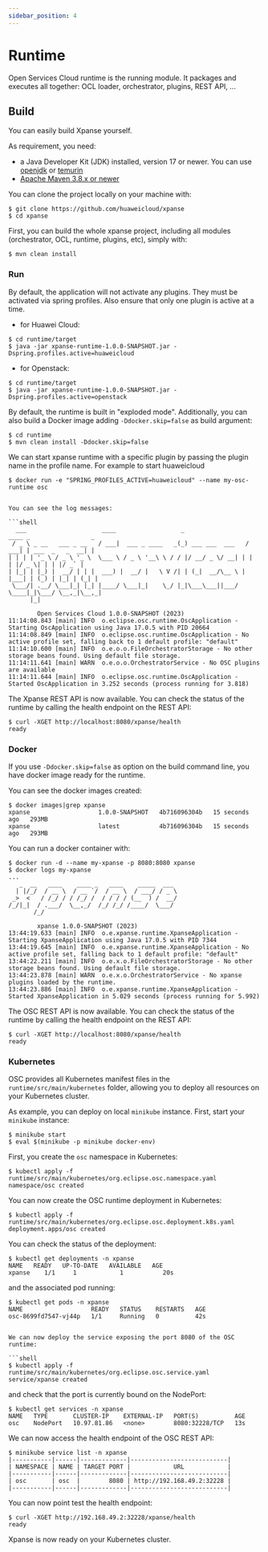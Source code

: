 ```yaml
---
sidebar_position: 4
---
```


# Runtime

Open Services Cloud runtime is the running module. It packages and executes all together: OCL loader, orchestrator,
plugins, REST API, ...

## Build

You can easily build Xpanse yourself.

As requirement, you need:

* a Java Developer Kit (JDK) installed, version 17 or newer. You can use [openjdk](https://openjdk.org/)
  or [temurin](https://adoptium.net/)
* [Apache Maven 3.8.x or newer](https://maven.apache.org/)

You can clone the project locally on your machine with:

```shell
$ git clone https://github.com/huaweicloud/xpanse
$ cd xpanse
```

First, you can build the whole xpanse project, including all modules (orchestrator, OCL, runtime, plugins, etc), simply
with:

```shell
$ mvn clean install
```

### Run

By default, the application will not activate any plugins. They must be activated via spring profiles. Also ensure that
only one plugin is active at a time.

* for Huawei Cloud:

```shell
$ cd runtime/target
$ java -jar xpanse-runtime-1.0.0-SNAPSHOT.jar -Dspring.profiles.active=huaweicloud
```

* for Openstack:

```shell
$ cd runtime/target
$ java -jar xpanse-runtime-1.0.0-SNAPSHOT.jar -Dspring.profiles.active=openstack
```

By default, the runtime is built in "exploded mode". Additionally, you can also build a Docker image
adding `-Ddocker.skip=false` as build argument:

```shell
$ cd runtime
$ mvn clean install -Ddocker.skip=false
```

We can start xpanse runtime with a specific plugin by passing the plugin name in the profile name. For example to start
huaweicloud

```shell
$ docker run -e "SPRING_PROFILES_ACTIVE=huaweicloud" --name my-osc-runtime osc
```

```

You can see the log messages:

```shell
  ___                     ____                  _                  ____ _                 _
 / _ \ _ __   ___ _ __   / ___|  ___ _ ____   _(_) ___ ___  ___   / ___| | ___  _   _  __| |
| | | | '_ \ / _ \ '_ \  \___ \ / _ \ '__\ \ / / |/ __/ _ \/ __| | |   | |/ _ \| | | |/ _` |
| |_| | |_) |  __/ | | |  ___) |  __/ |   \ V /| | (_|  __/\__ \ | |___| | (_) | |_| | (_| |
 \___/| .__/ \___|_| |_| |____/ \___|_|    \_/ |_|\___\___||___/  \____|_|\___/ \__,_|\__,_|
      |_|

        Open Services Cloud 1.0.0-SNAPSHOT (2023)
11:14:08.843 [main] INFO  o.eclipse.osc.runtime.OscApplication - Starting OscApplication using Java 17.0.5 with PID 20664
11:14:08.849 [main] INFO  o.eclipse.osc.runtime.OscApplication - No active profile set, falling back to 1 default profile: "default"
11:14:10.600 [main] INFO  o.e.o.o.FileOrchestratorStorage - No other storage beans found. Using default file storage.
11:14:11.641 [main] WARN  o.e.o.o.OrchestratorService - No OSC plugins are available
11:14:11.644 [main] INFO  o.eclipse.osc.runtime.OscApplication - Started OscApplication in 3.252 seconds (process running for 3.818)

```

The Xpanse REST API is now available. You can check the status of the runtime by calling the health endpoint on the REST
API:

```shell
$ curl -XGET http://localhost:8080/xpanse/health
ready
```

### Docker

If you use `-Ddocker.skip=false` as option on the build command line, you have docker image ready for the runtime.

You can see the docker images created:

```shell
$ docker images|grep xpanse
xpanse                   1.0.0-SNAPSHOT   4b716096304b   15 seconds ago   293MB
xpanse                   latest           4b716096304b   15 seconds ago   293MB
```

You can run a docker container with:

```shell
$ docker run -d --name my-xpanse -p 8080:8080 xpanse
$ docker logs my-xpanse
...
   _  __   ____    ____ _   ____    _____  ___
  | |/_/  / __ \  / __ `/  / __ \  / ___/ / _ \
 _>  <   / /_/ / / /_/ /  / / / / (__  ) /  __/
/_/|_|  / .___/  \__,_/  /_/ /_/ /____/  \___/
       /_/

        xpanse 1.0.0-SNAPSHOT (2023)
13:44:19.633 [main] INFO  o.e.xpanse.runtime.XpanseApplication - Starting XpanseApplication using Java 17.0.5 with PID 7344
13:44:19.645 [main] INFO  o.e.xpanse.runtime.XpanseApplication - No active profile set, falling back to 1 default profile: "default"
13:44:22.211 [main] INFO  o.e.x.o.FileOrchestratorStorage - No other storage beans found. Using default file storage.
13:44:23.878 [main] WARN  o.e.x.o.OrchestratorService - No xpanse plugins loaded by the runtime.
13:44:23.886 [main] INFO  o.e.xpanse.runtime.XpanseApplication - Started XpanseApplication in 5.029 seconds (process running for 5.992)
```

The OSC REST API is now available. You can check the status of the runtime by calling the health endpoint on the REST
API:

```shell
$ curl -XGET http://localhost:8080/xpanse/health
ready
```

### Kubernetes

OSC provides all Kubernetes manifest files in the `runtime/src/main/kubernetes` folder, allowing you to deploy all
resources on your Kubernetes cluster.

As example, you can deploy on local `minikube` instance. First, start your `minikube` instance:

```shell
$ minikube start
$ eval $(minikube -p minikube docker-env)
```

First, you create the `osc` namespace in Kubernetes:

```shell
$ kubectl apply -f runtime/src/main/kubernetes/org.eclipse.osc.namespace.yaml
namespace/osc created
```

You can now create the OSC runtime deployment in Kubernetes:

```shell
$ kubectl apply -f runtime/src/main/kubernetes/org.eclipse.osc.deployment.k8s.yaml 
deployment.apps/osc created
```

You can check the status of the deployment:

```shell
$ kubectl get deployments -n xpanse
NAME   READY   UP-TO-DATE   AVAILABLE   AGE
xpanse    1/1     1            1           20s
```

and the associated pod running:

```shell
$ kubectl get pods -n xpanse
NAME                   READY   STATUS    RESTARTS   AGE
osc-8699fd7547-vj44p   1/1     Running   0          42s
```

```

We can now deploy the service exposing the port 8080 of the OSC runtime:

```shell
$ kubectl apply -f runtime/src/main/kubernetes/org.eclipse.osc.service.yaml 
service/xpanse created
```

and check that the port is currently bound on the NodePort:

```shell
$ kubectl get services -n xpanse
NAME   TYPE       CLUSTER-IP    EXTERNAL-IP   PORT(S)          AGE
osc    NodePort   10.97.81.86   <none>        8080:32228/TCP   13s
```

We can now access the health endpoint of the OSC REST API:

```shell
$ minikube service list -n xpanse
|-----------|------|-------------|---------------------------|
| NAMESPACE | NAME | TARGET PORT |            URL            |
|-----------|------|-------------|---------------------------|
| osc       | osc  |        8080 | http://192.168.49.2:32228 |
|-----------|------|-------------|---------------------------|
```

You can now point test the health endpoint:

```shell
$ curl -XGET http://192.168.49.2:32228/xpanse/health
ready
```

Xpanse is now ready on your Kubernetes cluster.